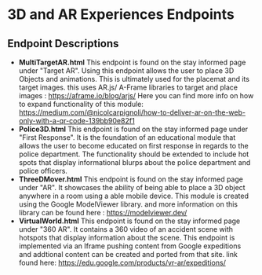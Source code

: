 # 3D and AR Experiences Endpoints
## Endpoint Descriptions
* **MultiTargetAR.html**
  This endpoint is found on the stay informed page under "Target AR". Using this endpoint allows the user to place 3D 
  Objects and animations. This is ultimately used for the placemat and its target images.
  this uses AR.js/ A-Frame libraries to target and place images : https://aframe.io/blog/arjs/
  Here you can find more info on how to expand functionality of this module: https://medium.com/@nicolcarpignoli/how-to-deliver-ar-on-the-web-only-with-a-qr-code-139bb90e82f1
* **Police3D.html**
  This endpoint is found on the stay informed page under "First Response". It is the foundation of an educational module that allows the user to become educated on first response in regards to the police department. The functionality should be extended to include hot spots that display informational blurps about the police department and police officers. 
* **ThreeDMover.html**
  This endpoint is found on the stay informed page under "AR". It showcases the ability of being able to place a 3D object anywhere in a room using a able mobile device. This module is created using the Google ModelViewer library. and more information on this library can be found here : https://modelviewer.dev/
* **VirtualWorld.html**
  This endpoint is found on the stay informed page under "360 AR". It contains a 360 video of an accident scene with hotspots that display information about the scene. This endpoint is implemented via an Iframe pushing content from Google expeditions and addtional content can be created and ported from that site. link found here: https://edu.google.com/products/vr-ar/expeditions/ 
